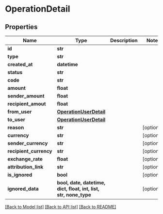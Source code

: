 # OperationDetail


## Properties
Name | Type | Description | Notes
------------ | ------------- | ------------- | -------------
**id** | **str** |  | 
**type** | **str** |  | 
**created_at** | **datetime** |  | 
**status** | **str** |  | 
**code** | **str** |  | 
**amount** | **float** |  | 
**sender_amount** | **float** |  | 
**recipient_amout** | **float** |  | 
**from_user** | [**OperationUserDetail**](OperationUserDetail.md) |  | 
**to_user** | [**OperationUserDetail**](OperationUserDetail.md) |  | 
**reason** | **str** |  | [optional] 
**currency** | **str** |  | [optional] 
**sender_currency** | **str** |  | [optional] 
**recipient_currency** | **str** |  | [optional] 
**exchange_rate** | **float** |  | [optional] 
**attribution_link** | **str** |  | [optional] 
**is_ignored** | **bool** |  | [optional] 
**ignored_data** | **bool, date, datetime, dict, float, int, list, str, none_type** |  | [optional] 

[[Back to Model list]](../README.md#documentation-for-models) [[Back to API list]](../README.md#documentation-for-api-endpoints) [[Back to README]](../README.md)


